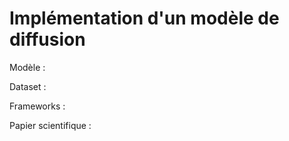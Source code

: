 # Implémentation d'un modèle de diffusion

Modèle :

Dataset :

Frameworks :

Papier scientifique :
